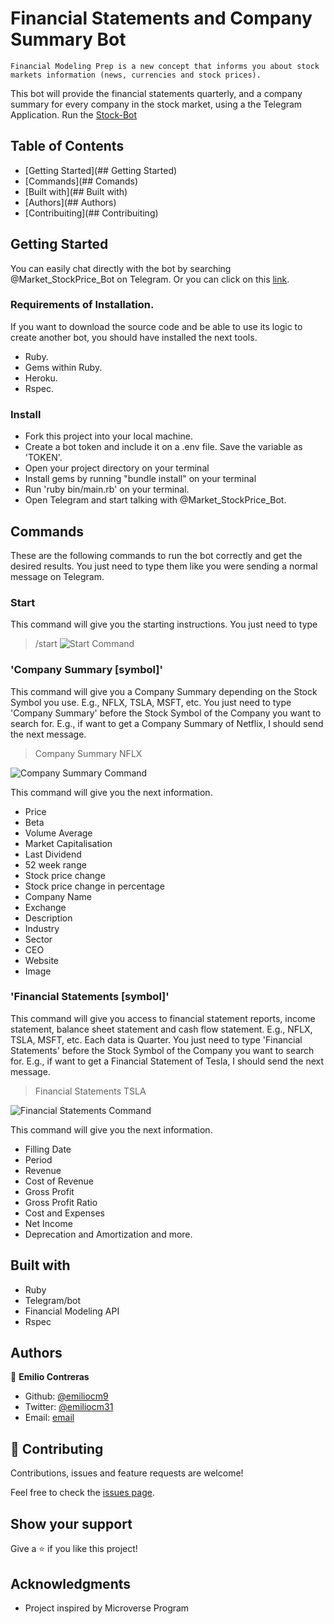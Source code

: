 # Financial Statements and Company Summary Bot
```
Financial Modeling Prep is a new concept that informs you about stock markets information (news, currencies and stock prices). 
```
This bot will provide the financial statements quarterly, and a company summary for every company in the stock market, using a the Telegram Application. Run the [Stock-Bot](https://t.me/Market_StockPrice_Bot)

## Table of Contents
- [Getting Started](## Getting Started)
- [Commands](## Comands)
- [Built with](## Built with)
- [Authors](## Authors)
- [Contribuiting](## Contribuiting)

## Getting Started
You can easily chat directly with the bot by searching @Market_StockPrice_Bot on Telegram. Or you can click on this [link](https://t.me/Market_StockPrice_Bot).

### Requirements of Installation.

If you want to download the source code and be able to use its logic to create another bot, you should have installed the next tools.
 - Ruby.
 - Gems within Ruby.
 - Heroku.
 - Rspec.

### Install

  -  Fork this project into your local machine.
  -  Create a bot token and include it on a .env file. Save the variable as 'TOKEN'.
  -  Open your project directory on your terminal
  -  Install gems by running "bundle install" on your terminal
  -  Run 'ruby bin/main.rb' on your terminal.
  -  Open Telegram and start talking with @Market_StockPrice_Bot.

## Commands
  These are the following commands to run the bot correctly and get the desired results. You just need to type them like you were sending a normal message on Telegram.

### Start
  This command will give you the starting instructions. You just need to type 
  > /start
  ![Start Command](https://github.com/emiliocm9/my_telegram_bot/blob/financial_branch/ProjectSS/Start%20Screenshot.png)

### 'Company Summary [symbol]'

  This command will give you a Company Summary depending on the Stock Symbol you use. E.g., NFLX, TSLA, MSFT, etc.
  You just need to type 'Company Summary' before the Stock Symbol of the Company you want to search for. E.g., if want to get a Company Summary of Netflix, I should send the next message.
  > Company Summary NFLX

  ![Company Summary Command](https://github.com/emiliocm9/my_telegram_bot/blob/financial_branch/ProjectSS/CompanySummaryScreenshot.png)

  This command will give you the next information.
   - Price
   - Beta
   - Volume Average
   - Market Capitalisation
   - Last Dividend
   - 52 week range
   - Stock price change
   - Stock price change in percentage
   - Company Name
   - Exchange
   - Description
   - Industry
   - Sector
   - CEO
   - Website
   - Image

### 'Financial Statements [symbol]'

  This command will give you access to financial statement reports, income statement, balance sheet statement and cash flow statement. E.g., NFLX, TSLA, MSFT, etc.
  Each data is Quarter.
  You just need to type 'Financial Statements' before the Stock Symbol of the Company you want to search for. E.g., if want to get a Financial Statement of Tesla, I should send the next message.
  > Financial Statements TSLA

  ![Financial Statements Command](https://github.com/emiliocm9/my_telegram_bot/blob/financial_branch/ProjectSS/FinancialStatementsScreenshot.png)

  This command will give you the next information.
   - Filling Date
   - Period
   - Revenue
   - Cost of Revenue
   - Gross Profit
   - Gross Profit Ratio
   - Cost and Expenses
   - Net Income
   - Deprecation and Amortization
  and more.

## Built with

- Ruby
- Telegram/bot
- Financial Modeling API
- Rspec

## Authors

👤 **Emilio Contreras**

- Github: [@emiliocm9](https://github.com/emiliocm9)
- Twitter: [@emiliocm31](https://twitter.com/emiliocm31)
- Email: [email](emilio.contreras97@gmail.com)

## 🤝 Contributing

Contributions, issues and feature requests are welcome!

Feel free to check the [issues page](https://github.com/emiliocm9/my_telegram_bot/issues).

## Show your support

Give a ⭐️ if you like this project!

## Acknowledgments

- Project inspired by Microverse Program
  


